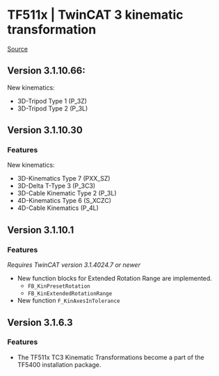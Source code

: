 # TF511x | TwinCAT 3 kinematic transformation

[Source](https://infosys.beckhoff.com/content/1033/tf5110-tf5113_tc3_kinematic_transformation/6419206411.html?id=829293443396162550)

## Version 3.1.10.66:

New kinematics:

- 3D-Tripod Type 1 (P_3Z)
- 3D-Tripod Type 2 (P_3L)

## Version 3.1.10.30

### Features

New kinematics:

- 3D-Kinematics Type 7 (PXX_SZ)
- 3D-Delta T-Type 3 (P_3C3)
- 3D-Cable Kinematic Type 2 (P_3L)
- 4D-Kinematics Type 6 (S_XCZC)
- 4D-Cable Kinematics (P_4L)

## Version 3.1.10.1

### Features

_Requires TwinCAT version 3.1.4024.7 or newer_

- New function blocks for Extended Rotation Range are implemented.
    - `FB_KinPresetRotation`
    - `FB_KinExtendedRotationRange`
- New function `F_KinAxesInTolerance`

## Version 3.1.6.3

### Features

- The TF511x TC3 Kinematic Transformations become a part of the TF5400 installation package.
